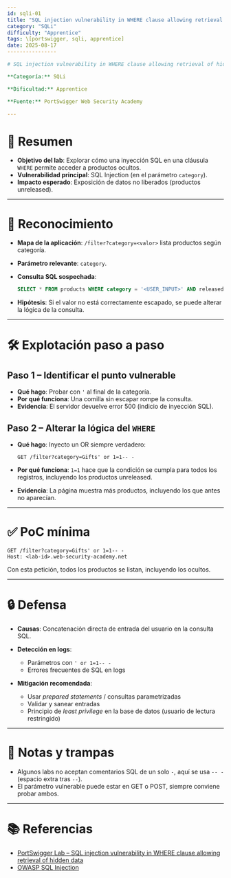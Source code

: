 ```yaml
---
id: sqli-01
title: "SQL injection vulnerability in WHERE clause allowing retrieval of hidden data"
category: "SQLi"
difficulty: "Apprentice"
tags: \[portswigger, sqli, apprentice]
date: 2025-08-17
----------------

# SQL injection vulnerability in WHERE clause allowing retrieval of hidden data

**Categoría:** SQLi

**Dificultad:** Apprentice

**Fuente:** PortSwigger Web Security Academy

---
```


# 🎯 Resumen

* **Objetivo del lab**: Explorar cómo una inyección SQL en una cláusula `WHERE` permite acceder a productos ocultos.
* **Vulnerabilidad principal**: SQL Injection (en el parámetro `category`).
* **Impacto esperado**: Exposición de datos no liberados (productos unreleased).

---

# 🧭 Reconocimiento

* **Mapa de la aplicación**: `/filter?category=<valor>` lista productos según categoría.
* **Parámetro relevante**: `category`.
* **Consulta SQL sospechada**:

  ```sql
  SELECT * FROM products WHERE category = '<USER_INPUT>' AND released = 1
  ```
* **Hipótesis**: Si el valor no está correctamente escapado, se puede alterar la lógica de la consulta.

---

# 🛠️ Explotación paso a paso

## Paso 1 – Identificar el punto vulnerable

* **Qué hago**: Probar con `'` al final de la categoría.
* **Por qué funciona**: Una comilla sin escapar rompe la consulta.
* **Evidencia**: El servidor devuelve error 500 (indicio de inyección SQL).

## Paso 2 – Alterar la lógica del `WHERE`

* **Qué hago**: Inyecto un OR siempre verdadero:

  ```http
  GET /filter?category=Gifts' or 1=1-- -
  ```
* **Por qué funciona**: `1=1` hace que la condición se cumpla para todos los registros, incluyendo los productos unreleased.
* **Evidencia**: La página muestra más productos, incluyendo los que antes no aparecían.

---

# ✅ PoC mínima

```http
GET /filter?category=Gifts' or 1=1-- -
Host: <lab-id>.web-security-academy.net
```

Con esta petición, todos los productos se listan, incluyendo los ocultos.

---

# 🔒 Defensa

* **Causas**: Concatenación directa de entrada del usuario en la consulta SQL.
* **Detección en logs**:

  * Parámetros con `' or 1=1-- -`
  * Errores frecuentes de SQL en logs
* **Mitigación recomendada**:

  * Usar *prepared statements* / consultas parametrizadas
  * Validar y sanear entradas
  * Principio de *least privilege* en la base de datos (usuario de lectura restringido)

---

# 📝 Notas y trampas

* Algunos labs no aceptan comentarios SQL de un solo `-`, aquí se usa `-- -` (espacio extra tras `--`).
* El parámetro vulnerable puede estar en GET o POST, siempre conviene probar ambos.

---

# 📚 Referencias

* [PortSwigger Lab – SQL injection vulnerability in WHERE clause allowing retrieval of hidden data](https://portswigger.net/web-security/sql-injection/lab-retrieve-hidden-data)
* [OWASP SQL Injection](https://owasp.org/www-community/attacks/SQL_Injection)
